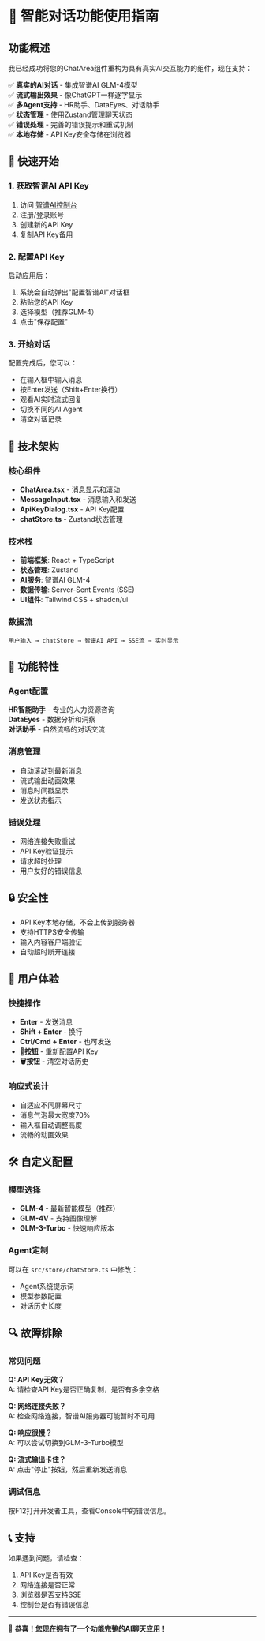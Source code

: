 # 🤖 智能对话功能使用指南

## 功能概述

我已经成功将您的ChatArea组件重构为具有真实AI交互能力的组件，现在支持：

✅ **真实的AI对话** - 集成智谱AI GLM-4模型  
✅ **流式输出效果** - 像ChatGPT一样逐字显示  
✅ **多Agent支持** - HR助手、DataEyes、对话助手  
✅ **状态管理** - 使用Zustand管理聊天状态  
✅ **错误处理** - 完善的错误提示和重试机制  
✅ **本地存储** - API Key安全存储在浏览器  

## 🚀 快速开始

### 1. 获取智谱AI API Key

1. 访问 [智谱AI控制台](https://open.bigmodel.cn/usercenter/apikeys)
2. 注册/登录账号
3. 创建新的API Key
4. 复制API Key备用

### 2. 配置API Key

启动应用后：
1. 系统会自动弹出"配置智谱AI"对话框
2. 粘贴您的API Key
3. 选择模型（推荐GLM-4）
4. 点击"保存配置"

### 3. 开始对话

配置完成后，您可以：
- 在输入框中输入消息
- 按Enter发送（Shift+Enter换行）
- 观看AI实时流式回复
- 切换不同的AI Agent
- 清空对话记录

## 🔧 技术架构

### 核心组件

- **ChatArea.tsx** - 消息显示和滚动
- **MessageInput.tsx** - 消息输入和发送
- **ApiKeyDialog.tsx** - API Key配置
- **chatStore.ts** - Zustand状态管理

### 技术栈

- **前端框架**: React + TypeScript
- **状态管理**: Zustand
- **AI服务**: 智谱AI GLM-4
- **数据传输**: Server-Sent Events (SSE)
- **UI组件**: Tailwind CSS + shadcn/ui

### 数据流

```
用户输入 → chatStore → 智谱AI API → SSE流 → 实时显示
```

## 🎯 功能特性

### Agent配置

**HR智能助手** - 专业的人力资源咨询  
**DataEyes** - 数据分析和洞察  
**对话助手** - 自然流畅的对话交流  

### 消息管理

- 自动滚动到最新消息
- 流式输出动画效果
- 消息时间戳显示
- 发送状态指示

### 错误处理

- 网络连接失败重试
- API Key验证提示
- 请求超时处理
- 用户友好的错误信息

## 🔒 安全性

- API Key本地存储，不会上传到服务器
- 支持HTTPS安全传输
- 输入内容客户端验证
- 自动超时断开连接

## 📱 用户体验

### 快捷操作

- **Enter** - 发送消息
- **Shift + Enter** - 换行
- **Ctrl/Cmd + Enter** - 也可发送
- **🔑按钮** - 重新配置API Key
- **🗑️按钮** - 清空对话历史

### 响应式设计

- 自适应不同屏幕尺寸
- 消息气泡最大宽度70%
- 输入框自动调整高度
- 流畅的动画效果

## 🛠️ 自定义配置

### 模型选择

- **GLM-4** - 最新智能模型（推荐）
- **GLM-4V** - 支持图像理解
- **GLM-3-Turbo** - 快速响应版本

### Agent定制

可以在 `src/store/chatStore.ts` 中修改：
- Agent系统提示词
- 模型参数配置
- 对话历史长度

## 🔍 故障排除

### 常见问题

**Q: API Key无效？**  
A: 请检查API Key是否正确复制，是否有多余空格

**Q: 网络连接失败？**  
A: 检查网络连接，智谱AI服务器可能暂时不可用

**Q: 响应很慢？**  
A: 可以尝试切换到GLM-3-Turbo模型

**Q: 流式输出卡住？**  
A: 点击"停止"按钮，然后重新发送消息

### 调试信息

按F12打开开发者工具，查看Console中的错误信息。

## 📞 支持

如果遇到问题，请检查：
1. API Key是否有效
2. 网络连接是否正常
3. 浏览器是否支持SSE
4. 控制台是否有错误信息

---

🎉 **恭喜！您现在拥有了一个功能完整的AI聊天应用！**
